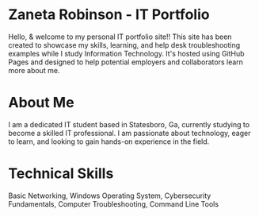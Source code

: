 # Zaneta Robinson - IT Portfolio
 Hello, & welcome to my personal IT portfolio site!! This site has been created to showcase my skills, learning, and help desk troubleshooting examples while I study Information Technology. It's hosted using GitHub Pages and designed to help potential employers and collaborators learn more about me.
# About Me 
I am a dedicated IT student based in Statesboro, Ga, currently studying to become a skilled IT professional. I am passionate about technology, eager to learn, and looking to gain hands-on experience in the field.
# Technical Skills
Basic Networking, Windows Operating System, Cybersecurity Fundamentals, Computer Troubleshooting, Command Line Tools
